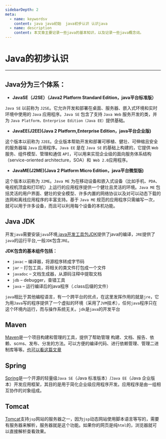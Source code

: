 ```yaml
---
sidebarDepth: 2
meta:
  - name: keywordsv
    content: java java初始  java初步认识 认识java
  - name: description
    content: 本文章主要记录一些java的基本知识，以及记录一些java概念词。
---
```


# Java的初步认识

---

## Java分为三个体系：

- **JavaSE（J2SE）（Java2 Platform Standard Edition，java平台标准版）**

`Java SE` 以前称为 `J2SE`。它允许开发和部署在桌面、服务器、嵌入式环境和实时环境中使用的 `Java` 应用程序。`Java SE` 包含了支持 `Java Web` 服务开发的类，并为 `Java Platform，Enterprise Edition（Java EE）`提供基础。

- **JavaEE(J2EE)(Java 2 Platform,Enterprise Edition，java平台企业版)**
 
这个版本以前称为 `J2EE`。企业版本帮助开发和部署可移植、健壮、可伸缩且安全的服务器端 `Java` 应用程序。`Java EE` 是在 `Java SE` 的基础上构建的，它提供 `Web` 服务、组件模型、管理和通信 `API`，可以用来实现企业级的面向服务体系结构（service-oriented architecture，SOA）和` Web 2.0`应用程序。


- **JavaME(J2ME)(Java 2 Platform Micro Edition，java平台微型版)**

这个版本以前称为 `J2ME`。`Java ME` 为在移动设备和嵌入式设备（比如手机、`PDA`、电视机顶盒和打印机）上运行的应用程序提供一个健壮且灵活的环境。`Java ME` 包括灵活的用户界面、健壮的安全模型、许多内置的网络协议以及对可以动态下载的连网和离线应用程序的丰富支持。基于 `Java ME` 规范的应用程序只需编写一次，就可以用于许多设备，而且可以利用每个设备的本机功能。


## Java JDK

开发`java`需要安装`java`环境,[java开发工具包JDK](https://www.oracle.com/technetwork/java/javase/downloads/index.html)提供了java的编译，`JRE`提供了`java`的运行平台,一般`JDK`包含`JRE`。

**JDK包含的基本组件包括：**

- `javac` – 编译器，将源程序转成字节码
- `jar` – 打包工具，将相关的类文件打包成一个文件
- `javadoc` – 文档生成器，从源码注释中提取文档
- `jdb` – debugger，查错工具
- `java` – 运行编译后的java程序（.class后缀的文件）

`java`相比于其他编程语言，有一个跨平台的优点，在这里发挥作用的就是`jre`，它为用`Java`写的程序提供了一个虚拟的环境（采用了`JVM`技术），任何`java`程序只在这个环境内运行，而与操作系统无关。`jdk`是`java`的开发平台



## Maven

[Maven](http://maven.apache.org/download.cgi)是一个项目构建和管理的工具，提供了帮助管理 构建、文档、报告、依赖、scms、发布、分发的方法。可以方便的编译代码、进行依赖管理、管理二进制库等等。[也可以看这篇文章](https://www.cnblogs.com/whgk/p/7112560.html)

## Spring

[Spring](https://spring.io/)是一个开源的轻量级`Java SE`（Java 标准版本）/`Java EE`（Java 企业版本）开发应用框架，其目的是用于简化企业级应用程序开发。应用程序是由一组相互协作的对象组成。

## Tomcat

[Tomcat](https://tomcat.apache.org/index.html)支持`jsp`网站的服务器之一，因为`jsp`动态网站使用脚本语言等写的，需要有服务器来解析，服务器就是这个功能。如果你的网页是纯`html`的，浏览器就可以直接解析查看效果。
